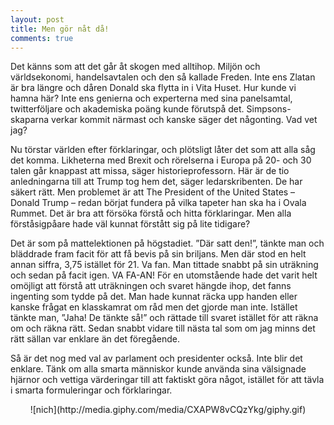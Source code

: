 ```yaml
---
layout: post
title: Men gör nåt då!
comments: true
---
```


Det känns som att det går åt skogen med alltihop. Miljön och världsekonomi, handelsavtalen och den så kallade Freden. Inte ens Zlatan är bra längre och dåren Donald ska flytta in i Vita Huset. Hur kunde vi hamna här? Inte ens genierna och experterna med sina panelsamtal, twitterföljare och akademiska poäng kunde förutspå det. Simpsons-skaparna verkar kommit närmast och kanske säger det någonting. Vad vet jag?

Nu törstar världen efter förklaringar, och plötsligt låter det som att alla såg det komma. Likheterna med Brexit och rörelserna i Europa på 20- och 30 talen går knappast att missa, säger historieprofessorn. Här är de tio anledningarna till att Trump tog hem det, säger ledarskribenten. De har säkert rätt. Men problemet är att The President of the United States – Donald Trump – redan börjat fundera på vilka tapeter han ska ha i Ovala Rummet. Det är bra att försöka förstå och hitta förklaringar. Men alla förståsigpåare hade väl kunnat förstått sig på lite tidigare?

Det är som på mattelektionen på högstadiet. ”Där satt den!”, tänkte man och bläddrade fram facit för att få bevis på sin briljans. Men där stod en helt annan siffra, 3,75 istället för 21. Va fan. Man tittade snabbt på sin uträkning och sedan på facit igen. VA FA-AN! För en utomstående hade det varit helt omöjligt att förstå att uträkningen och svaret hängde ihop, det fanns ingenting som tydde på det. Man hade kunnat räcka upp handen eller kanske frågat en klasskamrat om råd men det gjorde man inte. Istället tänkte man, ”Jaha! De tänkte så!” och rättade till svaret istället för att räkna om och räkna rätt. Sedan snabbt vidare till nästa tal som om jag minns det rätt sällan var enklare än det föregående.

Så är det nog med val av parlament och presidenter också. Inte blir det enklare. Tänk om alla smarta människor kunde använda sina välsignade hjärnor och vettiga värderingar till att faktiskt göra något, istället för att tävla i smarta formuleringar och förklaringar.

<center>
![nich](http://media.giphy.com/media/CXAPW8vCQzYkg/giphy.gif)
</center>
